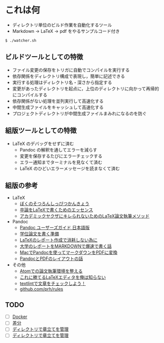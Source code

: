 # これは何 

- ディレクトリ単位のビルド作業を自動化するツール 
- Markdown -> LaTeX -> pdf をやるサンプルコード付き 

```
$ ./watcher.sh 
```

## ビルドツールとしての特徴 

- ファイル変更の保存をトリガに自動でコンパイルを実行する 
- 依存関係をディレクトリ構成で表現し，簡単に記述できる 
- 実行する処理はディレクトリ名・深さから指定する 
- 変更があったディレクトリを起点に，上位のディレクトリに向かって再帰的にコンパイルする 
- 依存関係がない処理を並列実行して高速化する 
- 中間生成ファイルをキャッシュして高速化する 
- プロジェクトディレクトリが中間生成ファイルまみれになるのを防ぐ 

## 組版ツールとしての特徴 

- LaTeX のデバッグをせずに済む 
  - Pandoc の解釈を通してエラーを減らす 
  - 変更を保存するたびにエラーチェックする 
  - エラー通知までターミナルを見なくて済む 
  - LaTeX のひどいエラーメッセージを読まなくて済む 

## 組版の参考 

- LaTeX 
  - [ぼくのそつろんしっぴつかんきょう](http://mtjune.hateblo.jp/entry/2015/12/10/144657) 
  - [卒論をLaTeXで書くためのエッセンス](https://github.com/tinoji/sotsuron_wo_LaTeX_de) 
  - [アカデミックヤクザにキレられないためのLaTeX論文執筆メソッド](https://qiita.com/suigin/items/10960e516f2d44f6b6de) 
- Pandoc 
  - [Pandoc ユーザーズガイド 日本語版](http://sky-y.github.io/site-pandoc-jp/users-guide/) 
  - [学位論文を書く準備](https://blog.8tak4.com/post/168232661994/know-how-writing-thesis-markdown) 
  - [LaTeXのレポート作成で消耗しない為に](https://hackmd.io/@w1rIom6MSiqiVrxJLM2zDA/H1kwLqvZG?type=view) 
  - [大学のレポートをMARKDOWNで爆速で書く話](https://beanlog.xyz/blog/write-report-use-markdown/) 
  - [MacでPandocを使ってマークダウンをPDFに変換](https://www.yamamanx.com/mac-pandoc-pdf/) 
  - [PandocとPDFのレイアウトの話](https://qiita.com/takada-at/items/c807c163bd861bbec7cf) 
- その他 
  - [Atomでの論文執筆環境を整える](https://tomochemist.com/2019/02/11/post-264/) 
  - [これに勝てるLaTeXエディタを俺は知らない](https://mobile.twitter.com/5ebec/status/1065872335108956161)
  - [textlintで文章をチェックしよう！](https://www.to-r.net/media/textlint/) 
  - [github.com/prh/rules](https://github.com/prh/rules/tree/master/media) 

## TODO 

- [ ] [Docker](https://qiita.com/Kumassy/items/ffa752da5f7193c4929c) 
- [ ] [差分](http://abenori.blogspot.com/2016/06/latexdiff.html) 
- [ ] [ディレクトリで章立てを管理](https://qiita.com/sankichi92/items/1e113fcf6cc045eb64f7) 
- [ ] [ディレクトリで章立てを管理](https://qiita.com/sakas1231/items/14c96f99d7507b928938) 

<!--
- ./sh/Shortcuts.alfredworkflow などはおまけだから，自動化ツールとして使うなら不要 


- [ ] make 
  - [ ] [Pandocを使ってMarkdownからLatexによるPDF生成をする](https://qiita.com/kzmssk/items/9607454705b91916f0ff) 
  - [ ] [卒論のtexをmarkdownで書いた話](http://mbuchi.hateblo.jp/entry/2015/03/18/105743) 
  - [ ] ~~processing をディレクトリ名に応じた make に置き換える~~ 
  - [ ] processing をディレクトリ名に応じた make に置き換える 
- [ ] 置換 
  - [ ] Pandoc フィルタ 
  - [ ] [ruby](https://qiita.com/ish_774/items/82cbda064792306a5493) 
  - [x] sed  
    - [x] Pandoc フィルタを使った方がスマートだけど sed が十分機能してる 
- [ ] [git difftool](https://git-scm.com/docs/git-difftool) 
- [x] prefixで管理する 
- [x] watcher.sh と build.sh を統合 
- [x] 勝手に同期されるフォルダの中でブランチ切り替えるとよくないことが起こる 
-->

